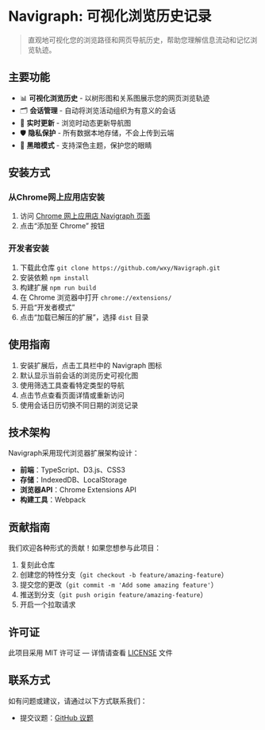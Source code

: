 Navigraph: 可视化浏览历史记录
===

> 直观地可视化您的浏览路径和网页导航历史，帮助您理解信息流动和记忆浏览轨迹。

## 主要功能

- 📊 **可视化浏览历史** - 以树形图和关系图展示您的网页浏览轨迹
- 🗂️ **会话管理** - 自动将浏览活动组织为有意义的会话
- 🔄 **实时更新** - 浏览时动态更新导航图
- 🛡️ **隐私保护** - 所有数据本地存储，不会上传到云端
- 🌙 **黑暗模式** - 支持深色主题，保护您的眼睛

## 安装方式

### 从Chrome网上应用店安装

1. 访问 [Chrome 网上应用店 Navigraph 页面](https://chrome.google.com/webstore/detail/navigraph/[extension-id])
2. 点击“添加至 Chrome” 按钮

### 开发者安装

1. 下载此仓库 `git clone https://github.com/wxy/Navigraph.git`
2. 安装依赖 `npm install`
3. 构建扩展 `npm run build`
4. 在 Chrome 浏览器中打开 `chrome://extensions/`
5. 开启“开发者模式”
6. 点击“加载已解压的扩展”，选择 `dist` 目录

## 使用指南

1. 安装扩展后，点击工具栏中的 Navigraph 图标
2. 默认显示当前会话的浏览历史可视化图
3. 使用筛选工具查看特定类型的导航
4. 点击节点查看页面详情或重新访问
5. 使用会话日历切换不同日期的浏览记录

## 技术架构

Navigraph采用现代浏览器扩展架构设计：

- **前端**：TypeScript、D3.js、CSS3
- **存储**：IndexedDB、LocalStorage
- **浏览器API**：Chrome Extensions API
- **构建工具**：Webpack

## 贡献指南

我们欢迎各种形式的贡献！如果您想参与此项目：

1. 复刻此仓库
2. 创建您的特性分支（`git checkout -b feature/amazing-feature`）
3. 提交您的更改（`git commit -m 'Add some amazing feature'`）
4. 推送到分支（`git push origin feature/amazing-feature`）
5. 开启一个拉取请求

## 许可证

此项目采用 MIT 许可证 — 详情请查看 [LICENSE](LICENSE) 文件

## 联系方式

如有问题或建议，请通过以下方式联系我们：

- 提交议题：[GitHub 议题](https://github.com/wxy/Navigraph/issues)
